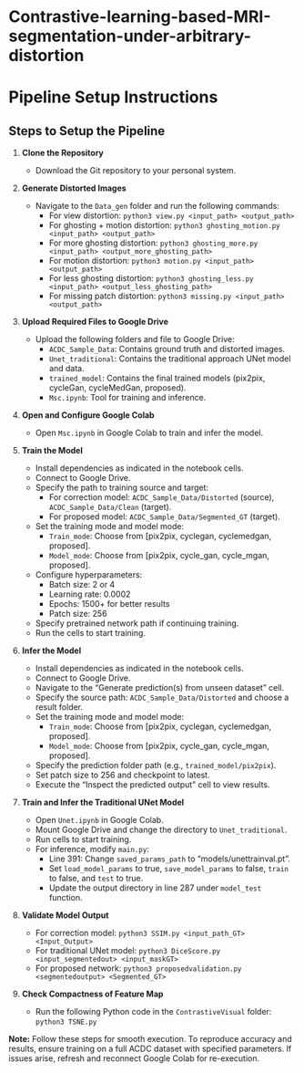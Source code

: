 # Contrastive-learning-based-MRI-segmentation-under-arbitrary-distortion

# Pipeline Setup Instructions

## Steps to Setup the Pipeline

1. **Clone the Repository**
   - Download the Git repository to your personal system.

2. **Generate Distorted Images**
   - Navigate to the `Data_gen` folder and run the following commands:
     - For view distortion: `python3 view.py <input_path> <output_path>`
     - For ghosting + motion distortion: `python3 ghosting_motion.py <input_path> <output_path>`
     - For more ghosting distortion: `python3 ghosting_more.py <input_path> <output_more_ghosting_path>`
     - For motion distortion: `python3 motion.py <input_path> <output_path>`
     - For less ghosting distortion: `python3 ghosting_less.py <input_path> <output_less_ghosting_path>`
     - For missing patch distortion: `python3 missing.py <input_path> <output_path>`

3. **Upload Required Files to Google Drive**
   - Upload the following folders and file to Google Drive:
     - `ACDC_Sample_Data`: Contains ground truth and distorted images.
     - `Unet_traditional`: Contains the traditional approach UNet model and data.
     - `trained_model`: Contains the final trained models (pix2pix, cycleGan, cycleMedGan, proposed).
     - `Msc.ipynb`: Tool for training and inference.

4. **Open and Configure Google Colab**
   - Open `Msc.ipynb` in Google Colab to train and infer the model.

5. **Train the Model**
   - Install dependencies as indicated in the notebook cells.
   - Connect to Google Drive.
   - Specify the path to training source and target:
     - For correction model: `ACDC_Sample_Data/Distorted` (source), `ACDC_Sample_Data/Clean` (target).
     - For proposed model: `ACDC_Sample_Data/Segmented_GT` (target).
   - Set the training mode and model mode:
     - `Train_mode`: Choose from [pix2pix, cyclegan, cyclemedgan, proposed].
     - `Model_mode`: Choose from [pix2pix, cycle_gan, cycle_mgan, proposed].
   - Configure hyperparameters:
     - Batch size: 2 or 4
     - Learning rate: 0.0002
     - Epochs: 1500+ for better results
     - Patch size: 256
   - Specify pretrained network path if continuing training.
   - Run the cells to start training.

6. **Infer the Model**
   - Install dependencies as indicated in the notebook cells.
   - Connect to Google Drive.
   - Navigate to the “Generate prediction(s) from unseen dataset” cell.
   - Specify the source path: `ACDC_Sample_Data/Distorted` and choose a result folder.
   - Set the training mode and model mode:
     - `Train_mode`: Choose from [pix2pix, cyclegan, cyclemedgan, proposed].
     - `Model_mode`: Choose from [pix2pix, cycle_gan, cycle_mgan, proposed].
   - Specify the prediction folder path (e.g., `trained_model/pix2pix`).
   - Set patch size to 256 and checkpoint to latest.
   - Execute the “Inspect the predicted output” cell to view results.

7. **Train and Infer the Traditional UNet Model**
   - Open `Unet.ipynb` in Google Colab.
   - Mount Google Drive and change the directory to `Unet_traditional`.
   - Run cells to start training.
   - For inference, modify `main.py`:
     - Line 391: Change `saved_params_path` to “models/unettrainval.pt”.
     - Set `load_model_params` to true, `save_model_params` to false, `train` to false, and `test` to true.
     - Update the output directory in line 287 under `model_test` function.

8. **Validate Model Output**
   - For correction model: `python3 SSIM.py <input_path_GT> <Input_Output>`
   - For traditional UNet model: `python3 DiceScore.py <input_segmentedout> <input_maskGT>`
   - For proposed network: `python3 proposedvalidation.py <segmentedoutput> <Segmented_GT>`

9. **Check Compactness of Feature Map**
   - Run the following Python code in the `ContrastiveVisual` folder: `python3 TSNE.py`

**Note:** Follow these steps for smooth execution. To reproduce accuracy and results, ensure training on a full ACDC dataset with specified parameters. If issues arise, refresh and reconnect Google Colab for re-execution.
